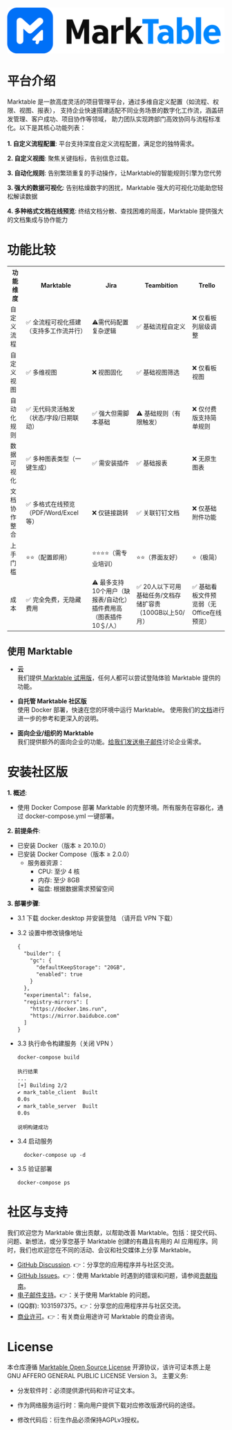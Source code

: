 ![cover-v5-optimized](./images/app.png)


# 平台介绍
Marktable 是一款高度灵活的项目管理平台，通过多维自定义配置（如流程、权限、视图、报表），
支持企业快速搭建适配不同业务场景的数字化工作流，涵盖研发管理、客户成功、项目协作等领域，
助力团队实现跨部门高效协同与流程标准化。以下是其核心功能列表：
</br> </br>
**1. 自定义流程配置**:
平台支持深度自定义流程配置，满足您的独特需求。

**2. 自定义视图**:
聚焦关键指标，告别信息过载。

**3. 自动化规则**:
告别繁琐重复的手动操作，让Marktable的智能规则引擎为您代劳

**3. 强大的数据可视化**:
告别枯燥数字的困扰，Marktable 强大的可视化功能助您轻松解读数据

**4. 多种格式文档在线预览**:
终结文档分散、查找困难的局面，Marktable 提供强大的文档集成与协作能力

# 功能比较
<table data-draft-node="block" data-draft-type="table" data-size="normal" data-row-style="normal">
    <tbody>
    <tr>
        <th>功能维度</th>
        <th>Marktable</th>
        <th>Jira</th>
        <th>Teambition</th>
        <th>Trello</th>
    </tr>
    <tr>
        <td>自定义流程</td>
        <td>✅ 全流程可视化搭建（支持多工作流并行）</td>
        <td>⚠需代码配置复杂逻辑</td>
        <td>✅ 基础流程自定义</td>
        <td>❌ 仅看板列层级调整</td>
    </tr>
    <tr>
        <td>自定义视图</td>
        <td>✅ 多维视图</td>
        <td>❌ 视图固化</td>
        <td>✅ 基础视图筛选</td>
        <td>❌ 仅看板视图</td>
    </tr>
    <tr>
        <td>自动化规则</td>
        <td>✅ 无代码灵活触发（状态/字段/日期联动）</td>
        <td>✅ 强大但需脚本基础</td>
        <td>⚠ 基础规则（有限触发）</td>
        <td>❌ 仅付费版支持简单规则</td>
    </tr>
    <tr>
        <td>数据可视化</td>
        <td>✅ 多种图表类型（一键生成）</td>
        <td>✅ 需安装插件</td>
        <td>✅ 基础报表</td>
        <td>❌ 无原生图表</td>
    </tr>
    <tr>
        <td>文档协作整合</td>
        <td>✅ 多格式在线预览（PDF/Word/Excel等）</td>
        <td>❌ 仅链接跳转</td>
        <td>✅ 关联钉钉文档</td>
        <td>❌ 仅基础附件功能</td>
    </tr>
    <tr>
        <td>上手门槛</td>
        <td>⭐⭐（配置即用）</td>
        <td>⭐⭐⭐⭐（需专业培训）</td>
        <td>⭐⭐（界面友好）</td>
        <td>⭐（极简）</td>
    </tr>
    <tr>
        <td>成本</td>
        <td>✅ 完全免费，无隐藏费用</td>
        <td>⚠ 最多支持10个用户（缺报表/自动化）插件费用高（图表插件10＄/人）</td>
        <td>✅ 20人以下可用基础任务/文档存储扩容贵（100GB以上50/月）</td>
        <td>✅ 基础看板文件预览弱（无Office在线预览）</td>
    </tr>
    </tbody>
</table>

## 使用 Marktable

- **云 </br>**
  我们提供[ Marktable 试用版](https://Marktable.cn/)，任何人都可以尝试登陆体验 Marktable 提供的功能。

- **自托管 Marktable 社区版</br>**
  使用 Docker 部署，快速在您的环境中运行 Marktable。
  使用我们的[文档](http://Marktable.cn:8084/src/md/%E4%BA%A7%E5%93%81%E6%A6%82%E8%BF%B0.html)进行进一步的参考和更深入的说明。

- **面向企业/组织的 Marktable</br>**
  我们提供额外的面向企业的功能。[给我们发送电子邮件](mailto:360826018@qq.com)讨论企业需求。 </br>

# 安装社区版
**1. 概述**: 
  - 使用 Docker Compose 部署 Marktable 的完整环境。所有服务在容器化，通过 docker-compose.yml 一键部署。

**2. 前提条件**:
  - 已安装 Docker（版本 ≥ 20.10.0）
  - 已安装 Docker Compose（版本 ≥ 2.0.0）
    - 服务器资源：
      - CPU: 至少 4 核
      - 内存: 至少 8GB
      - 磁盘: 根据数据需求预留空间

**3. 部署步骤**:
  - 3.1 下载 docker.desktop 并安装登陆 （请开启 VPN 下载）
  - 3.2 设置中修改镜像地址
    ```
    {
      "builder": {
        "gc": {
          "defaultKeepStorage": "20GB",
          "enabled": true
        }
      },
      "experimental": false,
      "registry-mirrors": [
        "https://docker.1ms.run",
        "https://mirror.baidubce.com"
      ]
    }
    ```
  - 3.3 执行命令构建服务（关闭 VPN ）
    ```
    docker-compose build
    
    执行结果
    ...
    [+] Building 2/2
    ✔ mark_table_client  Built                                                                                        0.0s
    ✔ mark_table_server  Built                                                                                        0.0s
    
    说明构建成功
    ```
  - 3.4 启动服务 
    ```
      docker-compose up -d
    ```
    
  - 3.5 验证部署
    ```
    docker-compose ps
    ```
# 社区与支持
我们欢迎您为 Marktable 做出贡献，以帮助改善 Marktable。包括：提交代码、问题、新想法，或分享您基于 Marktable 创建的有趣且有用的 AI 应用程序。同时，我们也欢迎您在不同的活动、会议和社交媒体上分享 Marktable。

- [GitHub Discussion](https://github.com/MarkTable-ai/Marktable/discussions/). 👉：分享您的应用程序并与社区交流。
- [GitHub Issues](https://github.com/MarkTable-ai/Marktable/issues)。👉：使用 Marktable 时遇到的错误和问题，请参阅[贡献指南](CONTRIBUTING_CN.md)。
- [电子邮件支持](mailto:360826018@qq.com)。👉：关于使用 Marktable 的问题。
- (QQ群): 1031597375。👉：分享您的应用程序并与社区交流。
- [商业许可](mailto:360826018@qq.com)。👉：有关商业用途许可 Marktable 的商业咨询。

# License
本仓库遵循 [Marktable Open Source License](LICENSE) 开源协议，该许可证本质上是 GNU AFFERO GENERAL PUBLIC LICENSE Version 3。
主要义务:
  - 分发软件时：必须提供源代码和许可证文本。

  - 作为网络服务运行时：需向用户提供下载对应修改版源代码的途径。

  - 修改代码后：衍生作品必须保持AGPLv3授权。

    
